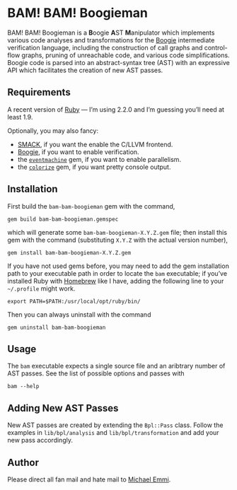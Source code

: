 # BAM! BAM! Boogieman

BAM! BAM! Boogieman is a **B**oogie **A**ST **M**anipulator which implements
various code analyses and transformations for the [Boogie][bpl] intermediate
verification language, including the construction of call graphs and
control-flow graphs, pruning of unreachable code, and various code
simplifications. Boogie code is parsed into an abstract-syntax tree (AST) with
an expressive API which facilitates the creation of new AST passes.

[bpl]: http://boogie.codeplex.com

## Requirements

A recent version of [Ruby](https://www.ruby-lang.org) — I’m using 2.2.0 and
I’m guessing you’ll need at least 1.9.

Optionally, you may also fancy:

+ [SMACK][smack], if you want the enable the C/LLVM frontend.
+ [Boogie][boogie], if you want to enable verification.
+ the [`eventmachine`][em] gem, if you want to enable parallelism.
+ the [`colorize`][color] gem, if you want pretty console output.

[color]: https://github.com/fazibear/colorize
[em]: http://rubyeventmachine.com
[boogie]: http://boogie.codeplex.com
[smack]: https://github.com/smackers/smack

## Installation

First build the `bam-bam-boogieman` gem with the command,

    gem build bam-bam-boogieman.gemspec

which will generate some `bam-bam-boogieman-X.Y.Z.gem` file; then install this
gem with the command (substituting `X.Y.Z` with the actual version number),

    gem install bam-bam-boogieman-X.Y.Z.gem

If you have not used gems before, you may need to add the gem installation path
to your executable path in order to locate the `bam` executable; if you’ve
installed Ruby with [Homebrew](http://brew.sh) like I have, adding the following
line to your `~/.profile` might work.

    export PATH=$PATH:/usr/local/opt/ruby/bin/

Then you can always uninstall with the command

    gem uninstall bam-bam-boogieman

## Usage

The `bam` executable expects a single source file and an aribtrary number of
AST passes. See the list of possible options and passes with

    bam --help

## Adding New AST Passes

New AST passes are created by extending the `Bpl::Pass` class. Follow the
examples in `lib/bpl/analysis` and `lib/bpl/transformation` and add your new
pass accordingly.

## Author

Please direct all fan mail and hate mail to
[Michael Emmi](michael.emmi@gmail.com).
